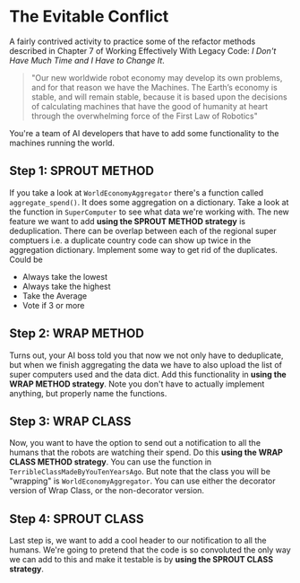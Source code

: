 # The Evitable Conflict

A fairly contrived activity to practice some of the refactor methods described in Chapter 7 of Working Effectively With Legacy Code: _I Don't Have Much Time and I Have to Change It_. 

> "Our new worldwide robot economy may develop its own problems, and for that reason we
have the Machines. The Earth’s economy is stable, and will remain stable, because it is based upon
the decisions of calculating machines that have the good of humanity at heart through the
overwhelming force of the First Law of Robotics"

You're a team of AI developers that have to add some functionality to the machines running the world. 

## Step 1: SPROUT METHOD
If you take a look at `WorldEconomyAggregator` there's a function called `aggregate_spend()`. It does some aggregation on a dictionary. Take a look at the function in `SuperComputer` to see what data we're working with. The new feature we want to add **using the SPROUT METHOD strategy** is deduplication. There can be overlap between each of the regional super comptuers i.e. a duplicate country code can show up twice in the aggregation dictionary. Implement some way to get rid of the duplicates. 
Could be
- Always take the lowest
- Always take the highest
- Take the Average
- Vote if 3 or more 

## Step 2: WRAP METHOD
Turns out, your AI boss told you that now we not only have to deduplicate, but when we finish aggregating the data we have to also upload the list of super computers used and the data dict. Add this functionality in **using the WRAP METHOD strategy**. Note you don't have to actually implement anything, but properly name the functions. 

## Step 3: WRAP CLASS
Now, you want to have the option to send out a notification to all the humans that the robots are watching their spend. Do this **using the WRAP CLASS METHOD strategy**. You can use the function in `TerribleClassMadeByYouTenYearsAgo`. But note that the class you will be "wrapping" is `WorldEconomyAggregator`. You can use either the decorator version of Wrap Class, or the non-decorator version. 

## Step 4: SPROUT CLASS
Last step is, we want to add a cool header to our notification to all the humans. We're going to pretend that the code is so convoluted the only way we can add to this and make it testable is by **using the SPROUT CLASS strategy**. 

